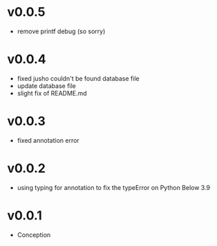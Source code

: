 # v0.0.5
- remove printf debug (so sorry)

# v0.0.4
- fixed jusho couldn't be found database file
- update database file
- slight fix of README.md

# v0.0.3
- fixed annotation error

# v0.0.2
- using typing for annotation to fix the typeError on Python Below 3.9

# v0.0.1
- Conception